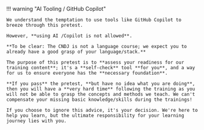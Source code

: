 !!! warning "AI Tooling / GitHub Copilot"

    We understand the temptation to use tools like GitHub Copilot to breeze through this pretest. 
    
    However, **using AI /Copilot is not allowed**.

    **To be clear: The CNDJ is not a language course; we expect you to already have a good grasp of your language/stack.**

    The purpose of this pretest is to **assess your readiness for our training content**; it's a **self-check** tool **for you**, and a way for us to ensure everyone has the **necessary foundation**.

    **If you pass** the pretest, **but have no idea what you are doing**, then you will have a **very hard time** following the training as you will not be able to grasp the concepts and methods we teach. We can't compensate your missing basic knowledge/skills during the trainings!
    
    If you choose to ignore this advice, it's your decision. We're here to help you learn, but the ultimate responsibility for your learning journey lies with you.
